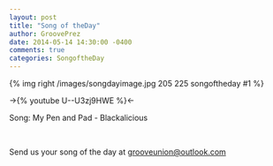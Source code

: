 ```yaml
---
layout: post
title: "Song of theDay"
author: GroovePrez
date: 2014-05-14 14:30:00 -0400
comments: true
categories: SongoftheDay
---
```


{% img right /images/songdayimage.jpg 205 225 songoftheday #1 %}

<!--more-->

->{% youtube U--U3zj9HWE %}<-



Song: My Pen and Pad - Blackalicious

<br />


Send us your song of the day at grooveunion@outlook.com